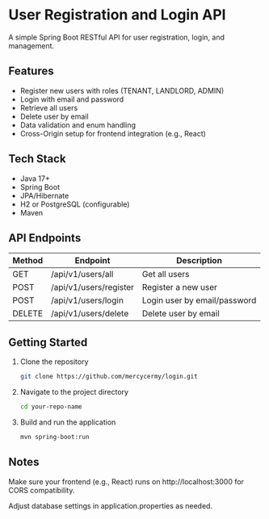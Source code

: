 # User Registration and Login API

A simple Spring Boot RESTful API for user registration, login, and management.

## Features

- Register new users with roles (TENANT, LANDLORD, ADMIN)
- Login with email and password
- Retrieve all users
- Delete user by email
- Data validation and enum handling
- Cross-Origin setup for frontend integration (e.g., React)

## Tech Stack

- Java 17+
- Spring Boot
- JPA/Hibernate
- H2 or PostgreSQL (configurable)
- Maven

## API Endpoints

| Method | Endpoint                | Description                    |
|--------|-------------------------|--------------------------------|
| GET    | /api/v1/users/all       | Get all users                  |
| POST   | /api/v1/users/register  | Register a new user            |
| POST   | /api/v1/users/login     | Login user by email/password   |
| DELETE | /api/v1/users/delete    | Delete user by email           |

## Getting Started

1. Clone the repository  
   ```bash
   git clone https://github.com/mercycermy/login.git
   
2. Navigate to the project directory
   ```bash
   cd your-repo-name
   
3. Build and run the application
   ```bash
   mvn spring-boot:run

## Notes
Make sure your frontend (e.g., React) runs on http://localhost:3000 for CORS compatibility.

Adjust database settings in application.properties as needed.
